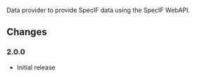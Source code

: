 ﻿Data provider to provide SpecIF data using the SpecIF WebAPI.

## Changes

### 2.0.0
* Initial release